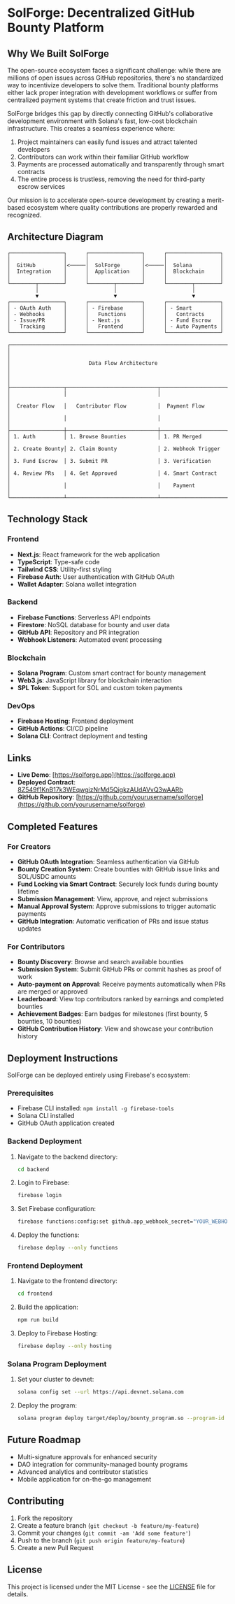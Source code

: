 # SolForge: Decentralized GitHub Bounty Platform

## Why We Built SolForge

The open-source ecosystem faces a significant challenge: while there are millions of open issues across GitHub repositories, there's no standardized way to incentivize developers to solve them. Traditional bounty platforms either lack proper integration with development workflows or suffer from centralized payment systems that create friction and trust issues.

SolForge bridges this gap by directly connecting GitHub's collaborative development environment with Solana's fast, low-cost blockchain infrastructure. This creates a seamless experience where:

1. Project maintainers can easily fund issues and attract talented developers
2. Contributors can work within their familiar GitHub workflow
3. Payments are processed automatically and transparently through smart contracts
4. The entire process is trustless, removing the need for third-party escrow services

Our mission is to accelerate open-source development by creating a merit-based ecosystem where quality contributions are properly rewarded and recognized.

## Architecture Diagram

```
┌─────────────────┐      ┌─────────────────┐      ┌─────────────────┐
│                 │      │                 │      │                 │
│  GitHub         │<─────│  SolForge       │<─────│  Solana         │
│  Integration    │      │  Application    │      │  Blockchain     │
│                 │      │                 │      │                 │
└────────┬────────┘      └────────┬────────┘      └────────┬────────┘
         │                        │                        │
         ▼                        ▼                        ▼
┌─────────────────┐      ┌─────────────────┐      ┌─────────────────┐
│ - OAuth Auth    │      │ - Firebase      │      │ - Smart         │
│ - Webhooks      │      │   Functions     │      │   Contracts     │
│ - Issue/PR      │      │ - Next.js       │      │ - Fund Escrow   │
│   Tracking      │      │   Frontend      │      │ - Auto Payments │
└─────────────────┘      └─────────────────┘      └─────────────────┘

┌─────────────────────────────────────────────────────────────────────┐
│                                                                     │
│                         Data Flow Architecture                      │
│                                                                     │
├─────────────────┬─────────────────────────────┬─────────────────────┤
│                 │                             │                     │
│  Creator Flow   │   Contributor Flow          │  Payment Flow       │
│                 │                             │                     │
├─────────────────┼─────────────────────────────┼─────────────────────┤
│ 1. Auth         │ 1. Browse Bounties          │ 1. PR Merged        │
│ 2. Create Bounty│ 2. Claim Bounty             │ 2. Webhook Trigger  │
│ 3. Fund Escrow  │ 3. Submit PR                │ 3. Verification     │
│ 4. Review PRs   │ 4. Get Approved             │ 4. Smart Contract   │
│                 │                             │    Payment          │
└─────────────────┴─────────────────────────────┴─────────────────────┘
```

## Technology Stack

### Frontend
- **Next.js**: React framework for the web application
- **TypeScript**: Type-safe code
- **Tailwind CSS**: Utility-first styling
- **Firebase Auth**: User authentication with GitHub OAuth
- **Wallet Adapter**: Solana wallet integration

### Backend
- **Firebase Functions**: Serverless API endpoints
- **Firestore**: NoSQL database for bounty and user data
- **GitHub API**: Repository and PR integration
- **Webhook Listeners**: Automated event processing

### Blockchain
- **Solana Program**: Custom smart contract for bounty management
- **Web3.js**: JavaScript library for blockchain interaction
- **SPL Token**: Support for SOL and custom token payments

### DevOps
- **Firebase Hosting**: Frontend deployment
- **GitHub Actions**: CI/CD pipeline
- **Solana CLI**: Contract deployment and testing

## Links

- **Live Demo**: [https://solforge.app](https://solforge.app)
- **Deployed Contract**: [8Z549f1KnB17k3WEqwgizNrMd5QigkzAUdAVvQ3wAARb](https://explorer.solana.com/address/8Z549f1KnB17k3WEqwgizNrMd5QigkzAUdAVvQ3wAARb?cluster=devnet)
- **GitHub Repository**: [https://github.com/yourusername/solforge](https://github.com/yourusername/solforge)

## Completed Features

### For Creators
- **GitHub OAuth Integration**: Seamless authentication via GitHub
- **Bounty Creation System**: Create bounties with GitHub issue links and SOL/USDC amounts
- **Fund Locking via Smart Contract**: Securely lock funds during bounty lifetime
- **Submission Management**: View, approve, and reject submissions
- **Manual Approval System**: Approve submissions to trigger automatic payments
- **GitHub Integration**: Automatic verification of PRs and issue status updates

### For Contributors
- **Bounty Discovery**: Browse and search available bounties
- **Submission System**: Submit GitHub PRs or commit hashes as proof of work
- **Auto-payment on Approval**: Receive payments automatically when PRs are merged or approved
- **Leaderboard**: View top contributors ranked by earnings and completed bounties
- **Achievement Badges**: Earn badges for milestones (first bounty, 5 bounties, 10 bounties)
- **GitHub Contribution History**: View and showcase your contribution history

## Deployment Instructions

SolForge can be deployed entirely using Firebase's ecosystem:

### Prerequisites
- Firebase CLI installed: `npm install -g firebase-tools`
- Solana CLI installed
- GitHub OAuth application created

### Backend Deployment
1. Navigate to the backend directory:
   ```bash
   cd backend
   ```

2. Login to Firebase:
   ```bash
   firebase login
   ```

3. Set Firebase configuration:
   ```bash
   firebase functions:config:set github.app_webhook_secret="YOUR_WEBHOOK_SECRET" github.client_id="YOUR_CLIENT_ID" github.client_secret="YOUR_CLIENT_SECRET" solana.admin_private_key="YOUR_ADMIN_WALLET_KEY"
   ```

4. Deploy the functions:
   ```bash
   firebase deploy --only functions
   ```

### Frontend Deployment
1. Navigate to the frontend directory:
   ```bash
   cd frontend
   ```

2. Build the application:
   ```bash
   npm run build
   ```

3. Deploy to Firebase Hosting:
   ```bash
   firebase deploy --only hosting
   ```

### Solana Program Deployment
1. Set your cluster to devnet:
   ```bash
   solana config set --url https://api.devnet.solana.com
   ```

2. Deploy the program:
   ```bash
   solana program deploy target/deploy/bounty_program.so --program-id program-keypair.json
   ```

## Future Roadmap

- Multi-signature approvals for enhanced security
- DAO integration for community-managed bounty programs
- Advanced analytics and contributor statistics
- Mobile application for on-the-go management

## Contributing

1. Fork the repository
2. Create a feature branch (`git checkout -b feature/my-feature`)
3. Commit your changes (`git commit -am 'Add some feature'`)
4. Push to the branch (`git push origin feature/my-feature`)
5. Create a new Pull Request

## License

This project is licensed under the MIT License - see the [LICENSE](LICENSE) file for details. 
